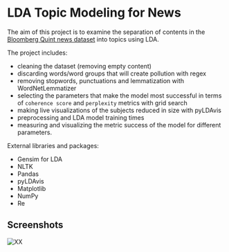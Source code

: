 
# LDA Topic Modeling for News

The aim of this project is to examine the separation of contents in the [Bloomberg Quint news dataset](https://data.world/crawlfeeds/bloomberg-quint-news-dataset) into topics using LDA. 

The project includes:
- cleaning the dataset (removing empty content)
- discarding words/word groups that will create pollution with regex
- removing stopwords, punctuations and lemmatization with WordNetLemmatizer
- selecting the parameters that make the model most successful in terms of `coherence score` and `perplexity` metrics with grid search
- making live visualizations of the subjects reduced in size with pyLDAvis
- preprocessing and LDA model training times
- measuring and visualizing the metric success of the model for different parameters.

External libraries and packages:
- Gensim for LDA
- NLTK
- Pandas
- pyLDAvis
- Matplotlib
- NumPy
- Re 



## Screenshots

![XX](yy)


  
